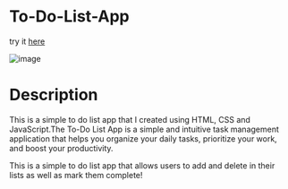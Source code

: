 # To-Do-List-App

try it [here](https://to-do-list-8a0e5.web.app/)

![image](https://github.com/petboa/To-Do-List-App/assets/112291489/ba4bf9d3-8d2b-46e9-8ca4-75375e632905)

# Description

This is a simple to do list app that I created using HTML, CSS and JavaScript.The To-Do List App is a simple and intuitive task management application that helps you organize your daily tasks, prioritize your work, and boost your productivity.

This is a simple to do list app that allows users to add and delete in their lists as well as mark them complete!

